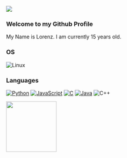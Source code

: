 <a href="https://media.giphy.com/media/a6kyEQD1IJqZVhgcsl/giphy.gif"><img src="https://media.giphy.com/media/a6kyEQD1IJqZVhgcsl/giphy.gif"></a>
### Welcome to my Github Profile
My Name is Lorenz. 
I am currently 15 years old.

### OS
![Linux](https://img.shields.io/badge/-Linux-000?&logo=Linux&logoColor=FCC624)


### Languages
[![Python](https://img.shields.io/badge/-Python-000?&logo=python)](https://github.com/adamalston?tab=repositories&q=&type=&language=python)
[![JavaScript](https://img.shields.io/badge/-JavaScript-000?&logo=JavaScript&logoColor=ddc508)](https://github.com/adamalston?tab=repositories&q=&type=&language=javascript)
[![C](https://img.shields.io/badge/-C-000?&logo=C)](https://github.com/adamalston?tab=repositories&q=&type=&language=c)
[![Java](https://img.shields.io/badge/-Java-000?&logo=Java&logoColor=007396)](https://github.com/adamalston?tab=repositories&q=&type=&language=java)
![C++](https://img.shields.io/badge/-C++-000?&logo=c%2b%2b&logoColor=00599C)

<a><img height="137px" src="https://github-readme-stats.vercel.app/api?username=187Qrly&hide_title=true&hide_border=true&show_icons=true&include_all_commits=true&count_private=true&line_height=21&text_color=000&icon_color=000&bg_color=0,ea6161,ffc64d,fffc4d,52fa5a&theme=graywhite" /><!-- wi*quL3fcV --></a>

